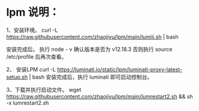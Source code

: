 # lpm 说明：
1、安装环境。
curl -L https://raw.githubusercontent.com/zhaojiyu/lpm/main/lumiii.sh | bash

安装完成后。 执行  node - v  确认版本是否为 v12.18.3  否则执行 source /etc/profile 后再次查看。

2、 安装LPM
curl -L https://luminati.io/static/lpm/luminati-proxy-latest-setup.sh | bash
安装完成后，执行 luminati 即可启动控制台。

3、下载并执行启动文件。
wget https://raw.githubusercontent.com/zhaojiyu/lpm/main/lumrestart2.sh && sh -x lumrestart2.sh
